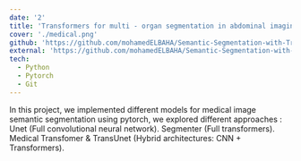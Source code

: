 ```yaml
---
date: '2'
title: 'Transformers for multi - organ segmentation in abdominal imaging'
cover: './medical.png'
github: 'https://github.com/mohamedELBAHA/Semantic-Segmentation-with-Transformer.git'
external: 'https://github.com/mohamedELBAHA/Semantic-Segmentation-with-Transformer.git'
tech:
  - Python
  - Pytorch
  - Git
---
```


In this project, we implemented different models for medical image semantic segmentation using pytorch, we explored different approaches : Unet (Full convolutional neural network). Segmenter (Full transformers). Medical Transfomer & TransUnet (Hybrid architectures: CNN + Transformers).
